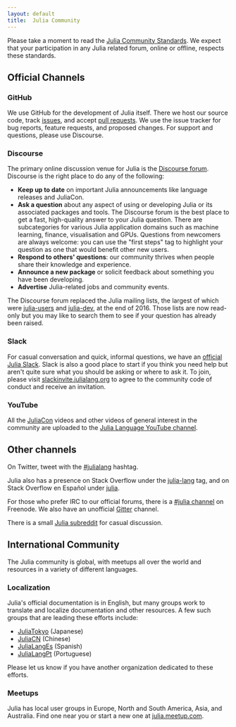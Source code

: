 ```yaml
---
layout: default
title:  Julia Community
---
```


Please take a moment to read the [Julia Community Standards](standards/). We
expect that your participation in any Julia related forum, online or offline,
respects these standards.

## Official Channels

### GitHub

We use GitHub for the development of Julia itself. There we host our source
code, track [issues](https://github.com/JuliaLang/julia/issues), and accept
[pull requests](https://github.com/JuliaLang/julia/pulls). We use the issue
tracker for bug reports, feature requests, and proposed changes. For support and
questions, please use Discourse.

### Discourse

The primary online discussion venue for Julia is the [Discourse
forum](https://discourse.julialang.org/). Discourse is the right place to do any
of the following:
- **Keep up to date** on important Julia announcements like language releases
  and JuliaCon.
- **Ask a question** about any aspect of using or developing Julia or its
  associated packages and tools. The Discourse forum is the best place to get a
  fast, high-quality answer to your Julia question. There are subcategories for
  various Julia application domains such as machine learning, finance,
  visualisation and GPUs. Questions from newcomers are always welcome: you can
  use the "first steps" tag to highlight your question as one that would benefit
  other new users.
- **Respond to others' questions**: our community thrives when people share
  their knowledge and experience.
- **Announce a new package** or solicit feedback about something you have been
  developing.
- **Advertise** Julia-related jobs and community events.

The Discourse forum replaced the Julia mailing lists, the largest of which were
[julia-users](https://groups.google.com/forum/#!forum/julia-users) and
[julia-dev](https://groups.google.com/forum/#!forum/julia-dev), at the end
of 2016. Those lists are now read-only but you may like to search them to see if
your question has already been raised.

### Slack

For casual conversation and quick, informal questions, we have an [official
Julia Slack](https://julialang.slack.com). Slack is also a good place to start
if you think you need help but aren't quite sure what you should be asking or
where to ask it. To join, please visit
[slackinvite.julialang.org](https://slackinvite.julialang.org/) to agree to the
community code of conduct and receive an invitation.

### YouTube

All the [JuliaCon](http://juliacon.org) videos and other videos of general
interest in the community are uploaded to the [Julia Language YouTube
channel](https://www.youtube.com/user/JuliaLanguage).


## Other channels

On Twitter, tweet with the
[#julialang](https://twitter.com/search?q=%23julialang) hashtag.

Julia also has a presence on Stack Overflow under the
[julia-lang](http://stackoverflow.com/questions/tagged/julia-lang) tag, and on
Stack Overflow en Español under
[julia](http://es.stackoverflow.com/questions/tagged/julia).

For those who prefer IRC to our official forums, there is a [#julia
channel](http://webchat.freenode.net/?channels=julia) on Freenode. We also have
an unofficial [Gitter](https://gitter.im/JuliaLang/julia) channel.

There is a small [Julia subreddit](https://www.reddit.com/r/Julia/) for casual
discussion.


## International Community

The Julia community is global, with meetups all over the world and resources in
a variety of different languages.

### Localization

Julia's official documentation is in English, but many groups work to translate
and localize documentation and other resources. A few such groups that are
leading these efforts include:

* [JuliaTokyo](http://julia.tokyo) (Japanese)
* [JuliaCN](https://julialang.cn) (Chinese)
* [JuliaLangEs](https://github.com/JuliaLangEs) (Spanish)
* [JuliaLangPt](https://github.com/JuliaLangPt) (Portuguese)

Please let us know if you have another organization dedicated to these efforts.

### Meetups

Julia has local user groups in Europe, North and South America, Asia, and
Australia. Find one near you or start a new one at
[julia.meetup.com](http://julia.meetup.com).
